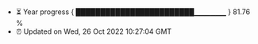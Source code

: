 - ⏳ Year progress { ████████████████████████▁▁▁▁▁▁ } 81.76 %
- ⏰ Updated on Wed, 26 Oct 2022 10:27:04 GMT

